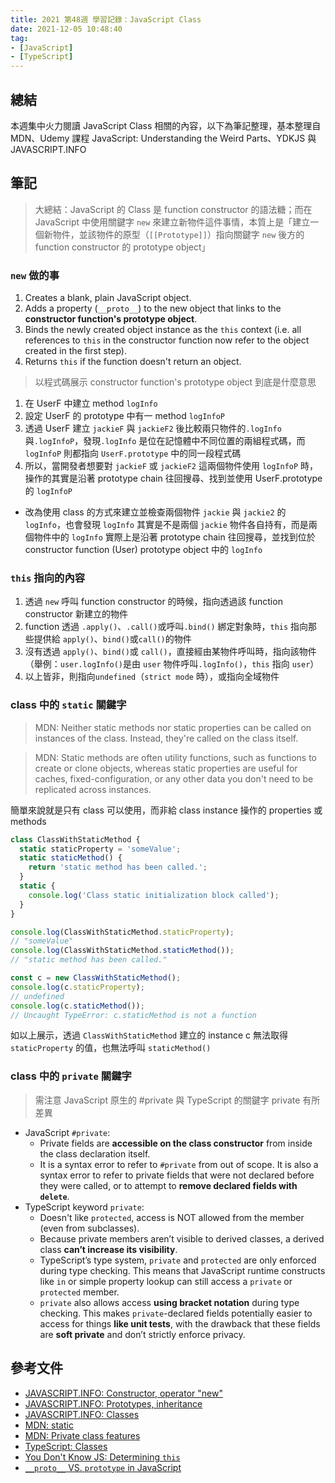 ```yaml
---
title: 2021 第48週 學習記錄：JavaScript Class
date: 2021-12-05 10:48:40
tag:
- [JavaScript]
- [TypeScript]
---
```


## 總結

本週集中火力閱讀 JavaScript Class 相關的內容，以下為筆記整理，基本整理自 MDN、Udemy 課程 JavaScript: Understanding the Weird Parts、YDKJS 與 JAVASCRIPT.INFO

## 筆記

> 大總結：JavaScript 的 Class 是 function constructor 的語法糖；而在 JavaScript 中使用關鍵字 `new` 來建立新物件這件事情，本質上是「建立一個新物件，並該物件的原型（`[[Prototype]]`）指向關鍵字 `new` 後方的 function constructor 的 prototype object」

### `new` 做的事

1. Creates a blank, plain JavaScript object.
1. Adds a property (`__proto__`) to the new object that links to the **constructor function's prototype object**.
1. Binds the newly created object instance as the `this` context (i.e. all references to `this` in the constructor function now refer to the object created in the first step).
1. Returns `this` if the function doesn't return an object.

> 以程式碼展示 constructor function's prototype object 到底是什麼意思

<script src="https://gist.github.com/tzynwang/10863be3efdd0ad7256f7b63b7b428a0.js"></script>

1. 在 UserF 中建立 method `logInfo`
1. 設定 UserF 的 prototype 中有一 method `logInfoP`
1. 透過 UserF 建立 `jackieF` 與 `jackieF2` 後比較兩只物件的`.logInfo` 與`.logInfoP`，發現`.logInfo` 是位在記憶體中不同位置的兩組程式碼，而 `logInfoP` 則都指向 `UserF.prototype` 中的同一段程式碼
1. 所以，當開發者想要對 `jackieF` 或 `jackieF2` 這兩個物件使用 `logInfoP` 時，操作的其實是沿著 prototype chain 往回搜尋、找到並使用 UserF.prototype 的 `logInfoP`

<script src="https://gist.github.com/tzynwang/27744405dbd062612c649134907dabb8.js"></script>

- 改為使用 class 的方式來建立並檢查兩個物件 `jackie` 與 `jackie2` 的 `logInfo`，也會發現 `logInfo` 其實是不是兩個 `jackie` 物件各自持有，而是兩個物件中的 `logInfo` 實際上是沿著 prototype chain 往回搜尋，並找到位於 constructor function (User) prototype object 中的 `logInfo`

### `this` 指向的內容

1. 透過 `new` 呼叫 function constructor 的時候，指向透過該 function constructor 新建立的物件
1. function 透過 `.apply()`、`.call()`或呼叫`.bind()` 綁定對象時，`this` 指向那些提供給 `apply()`、`bind()`或`call()`的物件
1. 沒有透過 `apply()`、`bind()`或 `call()`，直接經由某物件呼叫時，指向該物件（舉例：`user.logInfo()`是由 `user` 物件呼叫`.logInfo()`，`this` 指向 `user`）
1. 以上皆非，則指向`undefined`（`strict mode` 時），或指向全域物件

### class 中的 `static` 關鍵字

> MDN: Neither static methods nor static properties can be called on instances of the class. Instead, they're called on the class itself.

> MDN: Static methods are often utility functions, such as functions to create or clone objects, whereas static properties are useful for caches, fixed-configuration, or any other data you don't need to be replicated across instances.

簡單來說就是只有 class 可以使用，而非給 class instance 操作的 properties 或 methods

```js
class ClassWithStaticMethod {
  static staticProperty = 'someValue';
  static staticMethod() {
    return 'static method has been called.';
  }
  static {
    console.log('Class static initialization block called');
  }
}

console.log(ClassWithStaticMethod.staticProperty);
// "someValue"
console.log(ClassWithStaticMethod.staticMethod());
// "static method has been called."

const c = new ClassWithStaticMethod();
console.log(c.staticProperty);
// undefined
console.log(c.staticMethod());
// Uncaught TypeError: c.staticMethod is not a function
```

如以上展示，透過 `ClassWithStaticMethod` 建立的 instance c 無法取得 `staticProperty` 的值，也無法呼叫 `staticMethod()`

### class 中的 `private` 關鍵字

> 需注意 JavaScript 原生的 #private 與 TypeScript 的關鍵字 private 有所差異

- JavaScript `#private`:
  - Private fields are **accessible on the class constructor** from inside the class declaration itself.
  - It is a syntax error to refer to `#private` from out of scope. It is also a syntax error to refer to private fields that were not declared before they were called, or to attempt to **remove declared fields with `delete`**.
- TypeScript keyword `private`:
  - Doesn't like `protected`, access is NOT allowed from the member (even from subclasses).
  - Because private members aren’t visible to derived classes, a derived class **can’t increase its visibility**.
  - TypeScript’s type system, `private` and `protected` are only enforced during type checking. This means that JavaScript runtime constructs like `in` or simple property lookup can still access a `private` or `protected` member.
  - `private` also allows access **using bracket notation** during type checking. This makes `private`-declared fields potentially easier to access for things **like unit tests**, with the drawback that these fields are **soft private** and don’t strictly enforce privacy.

## 參考文件

- [JAVASCRIPT.INFO: Constructor, operator "new"](https://javascript.info/constructor-new)
- [JAVASCRIPT.INFO: Prototypes, inheritance](https://javascript.info/prototypes)
- [JAVASCRIPT.INFO: Classes](https://javascript.info/classes)
- [MDN: static](https://developer.mozilla.org/en-US/docs/Web/JavaScript/Reference/Classes/static)
- [MDN: Private class features](https://developer.mozilla.org/en-US/docs/Web/JavaScript/Reference/Classes/Private_class_fields)
- [TypeScript: Classes](https://www.typescriptlang.org/docs/handbook/2/classes.html)
- [You Don't Know JS: Determining `this`](https://github.com/getify/You-Dont-Know-JS/blob/1st-ed/this%20%26%20object%20prototypes/ch2.md#determining-this)
- [`__proto__` VS. `prototype` in JavaScript](https://stackoverflow.com/questions/9959727/proto-vs-prototype-in-javascript)
